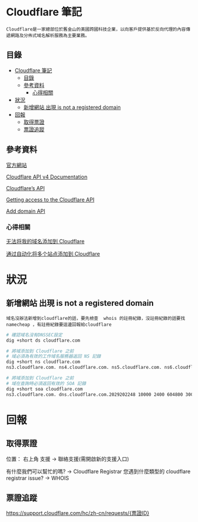 # Cloudflare 筆記

```
Cloudflare是一家總部位於舊金山的美國跨國科技企業，以向客戶提供基於反向代理的內容傳遞網路及分佈式域名解析服務為主要業務。
```

## 目錄

- [Cloudflare 筆記](#cloudflare-筆記)
	- [目錄](#目錄)
	- [參考資料](#參考資料)
		- [心得相關](#心得相關)
- [狀況](#狀況)
	- [新增網站 出現 is not a registered domain](#新增網站-出現-is-not-a-registered-domain)
- [回報](#回報)
	- [取得票證](#取得票證)
	- [票證追蹤](#票證追蹤)


## 參考資料

[官方網站](https://www.cloudflare.com/zh-tw/)

[Cloudflare API v4 Documentation](https://api.cloudflare.com/)

[Cloudflare’s API](https://developers.cloudflare.com/fundamentals/api/)

[Getting access to the Cloudflare API](https://developers.cloudflare.com/api/)

[Add domain API](https://developers.cloudflare.com/api/operations/pages-domains-add-domain)

### 心得相關

[无法将我的域名添加到 Cloudflare](https://support.cloudflare.com/hc/zh-cn/articles/205359838-%E6%97%A0%E6%B3%95%E5%B0%86%E6%88%91%E7%9A%84%E5%9F%9F%E5%90%8D%E6%B7%BB%E5%8A%A0%E5%88%B0-Cloudflare-)

[通过自动化将多个站点添加到 Cloudflare](https://developers.cloudflare.com/support/other-languages/%E7%AE%80%E4%BD%93%E4%B8%AD%E6%96%87/%E9%80%9A%E8%BF%87%E8%87%AA%E5%8A%A8%E5%8C%96%E5%B0%86%E5%A4%9A%E4%B8%AA%E7%AB%99%E7%82%B9%E6%B7%BB%E5%8A%A0%E5%88%B0-cloudflare/)

# 狀況

## 新增網站 出現 is not a registered domain

```
域名沒辦法新增到cloudflare的話，要先檢查  whois 的註冊紀錄，沒註冊紀錄的話要找 namecheap ，有註冊紀錄要這邊回報給cloudflare
```

```bash
# 確認域名沒有DNSSEC設定
dig +short ds cloudflare.com

# 將域添加到 Cloudflare 之前
# 域必須為有效的工作域名服務器返回 NS 記錄
dig +short ns cloudflare.com
ns3.cloudflare.com. ns4.cloudflare.com. ns5.cloudflare.com. ns6.cloudflare.com. ns7.cloudflare.com.

# 將域添加到 Cloudflare 之前
# 域在查詢時必須返回有效的 SOA 記錄
dig +short soa cloudflare.com
ns3.cloudflare.com. dns.cloudflare.com.2029202248 10000 2400 604800 300
```

# 回報

## 取得票證

位置：
右上角 支援 -> 聯絡支援(需開啟新的支援入口)

有什麼我們可以幫忙的嗎? -> Cloudflare Registrar
您遇到什麼類型的 cloudflare registrar issue? -> WHOIS

## 票證追蹤

https://support.cloudflare.com/hc/zh-cn/requests/{票證ID}